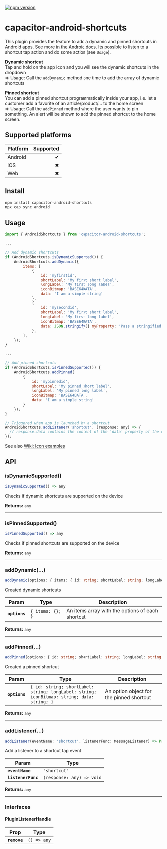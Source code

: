 [![npm version](https://badge.fury.io/js/capacitor-android-shortcuts.svg)](https://badge.fury.io/js/capacitor-android-shortcuts)

# capacitor-android-shortcuts

This plugin provides the feature to add a dynamic and pinned shortcuts in Android apps. See more [in the Android docs](https://developer.android.com/guide/topics/ui/shortcuts). Its possible to listen to a shortcut tap action and do some action (see `Usage`).

**Dynamic shortcut**<br/>
Tap and hold on the app icon and you will see the dynamic shortcuts in the dropdown<br/>
=> Usage: Call the `addDynamic` method one time to add the array of dynamic shortcuts

**Pinned shortcut**<br/>
You can add a pinned shortcut programmatically inside your app, i.e. let a customer add a favorite of an article/product/... to the home screen<br/>
=> Usage: Call the `addPinned` method where the user wants to pin something. An alert will be shown to add the pinned shortcut to the home screen.

## Supported platforms

| Platform | Supported |
| -------- | --------: |
| Android  |         ✔ |
| iOS      |         ✖ |
| Web      |         ✖ |

## Install

```bash
npm install capacitor-android-shortcuts
npx cap sync android
```

## Usage

```javascript
import { AndroidShortcuts } from 'capacitor-android-shortcuts';

...

// Add dynamic shortcuts
if (AndroidShortcuts.isDynamicSupported()) {
    AndroidShortcuts.addDynamic({
        items: [
            {
                id: 'myfirstid',
                shortLabel: 'My first short label',
                longLabel: 'My first long label',
                iconBitmap: 'BASE64DATA',
                data: 'I am a simple string'
            },
            {
                id: 'mysecondid',
                shortLabel: 'My first short label',
                longLabel: 'My first long label',
                iconBitmap: 'BASE64DATA',
                data: JSON.stringify({ myProperty: 'Pass a stringified JSON object' })
            },
        ],
    });
}

...

// Add pinned shortcuts
if (AndroidShortcuts.isPinnedSupported()) {
    AndroidShortcuts.addPinned(
        {
            id: 'mypinnedid',
            shortLabel: 'My pinned short label',
            longLabel: 'My pinned long label',
            iconBitmap: 'BASE64DATA',
            data: 'I am a simple string'
        }
    });
}

// Triggered when app is launched by a shortcut
AndroidShortcuts.addListener('shortcut', (response: any) => {
  // response.data contains the content of the 'data' property of the created shortcut
});
```

See also [Wiki: Icon examples](https://github.com/NePheus/capacitor-android-shortcuts/wiki/Icon-examples)

## API

<docgen-index>

<docgen-api>
<!--Update the source file JSDoc comments and rerun docgen to update the docs below-->

### isDynamicSupported()

```typescript
isDynamicSupported() => any
```

Checks if dynamic shortcuts are supported on the device

**Returns:** <code>any</code>

---

### isPinnedSupported()

```typescript
isPinnedSupported() => any
```

Checks if pinned shortcuts are supported on the device

**Returns:** <code>any</code>

---

### addDynamic(...)

```typescript
addDynamic(options: { items: { id: string; shortLabel: string; longLabel: string; iconBitmap: string; data: string; }[]; }) => any
```

Created dynamic shortcuts

| Param         | Type                        | Description                                      |
| ------------- | --------------------------- | ------------------------------------------------ |
| **`options`** | <code>{ items: {}; }</code> | An items array with the options of each shortcut |

**Returns:** <code>any</code>

---

### addPinned(...)

```typescript
addPinned(options: { id: string; shortLabel: string; longLabel: string; iconBitmap: string; data: string; }) => any
```

Created a pinned shortcut

| Param         | Type                                                                                                  | Description                              |
| ------------- | ----------------------------------------------------------------------------------------------------- | ---------------------------------------- |
| **`options`** | <code>{ id: string; shortLabel: string; longLabel: string; iconBitmap: string; data: string; }</code> | An option object for the pinned shortcut |

**Returns:** <code>any</code>

---

### addListener(...)

```typescript
addListener(eventName: 'shortcut', listenerFunc: MessageListener) => Promise<PluginListenerHandle> & PluginListenerHandle
```

Add a listener to a shortcut tap event

| Param              | Type                                    |
| ------------------ | --------------------------------------- |
| **`eventName`**    | <code>"shortcut"</code>                 |
| **`listenerFunc`** | <code>(response: any) =&gt; void</code> |

**Returns:** <code>any</code>

---

### Interfaces

#### PluginListenerHandle

| Prop         | Type                      |
| ------------ | ------------------------- |
| **`remove`** | <code>() =&gt; any</code> |

</docgen-api>
